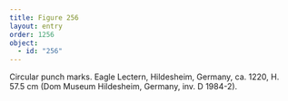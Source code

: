 ```yaml
---
title: Figure 256
layout: entry
order: 1256
object:
  - id: "256"
---
```


Circular punch marks. Eagle Lectern, Hildesheim, Germany, ca. 1220, H. 57.5 cm (Dom Museum Hildesheim, Germany, inv. D 1984-2).
